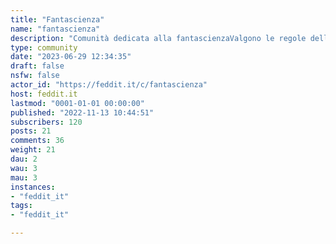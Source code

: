 ```yaml
---
title: "Fantascienza" 
name: "fantascienza"
description: "Comunità dedicata alla fantascienzaValgono le regole della comunità Feddit "
type: community
date: "2023-06-29 12:34:35"
draft: false
nsfw: false
actor_id: "https://feddit.it/c/fantascienza"
host: feddit.it
lastmod: "0001-01-01 00:00:00"
published: "2022-11-13 10:44:51"
subscribers: 120
posts: 21
comments: 36
weight: 21
dau: 2
wau: 3
mau: 3
instances:
- "feddit_it"
tags: 
- "feddit_it"

---
```

